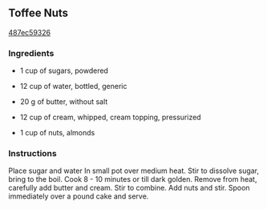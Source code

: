 ## Toffee Nuts

[487ec59326](http://www.food.com/recipe/toffee-nuts-400735)

### Ingredients

 - 1 cup of sugars, powdered

 - 12 cup of water, bottled, generic

 - 20 g of butter, without salt

 - 12 cup of cream, whipped, cream topping, pressurized

 - 1 cup of nuts, almonds

### Instructions

Place sugar and water In small pot over medium heat. Stir to dissolve sugar, bring to the boil. Cook 8 - 10 minutes or till dark golden. Remove from heat, carefully add butter and cream. Stir to combine. Add nuts and stir. Spoon immediately over a pound cake and serve.